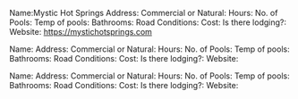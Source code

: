 Name:Mystic Hot Springs
Address:
Commercial or Natural:
Hours:
No. of Pools:
Temp of pools:
Bathrooms:
Road Conditions:
Cost:
Is there lodging?:
Website: https://mystichotsprings.com

Name:
Address:
Commercial or Natural:
Hours:
No. of Pools:
Temp of pools:
Bathrooms:
Road Conditions:
Cost:
Is there lodging?:
Website:

Name:
Address:
Commercial or Natural:
Hours:
No. of Pools:
Temp of pools:
Bathrooms:
Road Conditions:
Cost:
Is there lodging?:
Website: